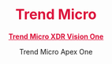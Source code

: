 <h1 align="center"><span style ="color: #DC143C">Trend Micro</h1>

<p align="center">
<a href="./VisionOne.md" style="color:#DC143C"><b>Trend Micro XDR Vision One</b></a>
</p>
<p align="center">Trend Micro Apex One</p>
